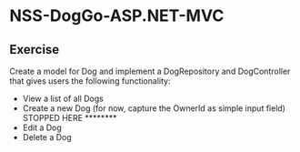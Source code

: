 # NSS-DogGo-ASP.NET-MVC

## Exercise
Create a model for Dog and implement a DogRepository and DogController that gives users the following functionality:

* View a list of all Dogs
* Create a new Dog (for now, capture the OwnerId as simple input field) STOPPED HERE ********
* Edit a Dog
* Delete a Dog
